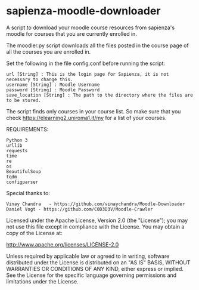 # sapienza-moodle-downloader

A script to download your moodle course resources from sapienza's moodle for courses that you are currently enrolled in.

The moodler.py script downloads all the files posted in the course page of all the courses you are enrolled in.

Set the following in the file config.conf before running the script:

	url [String] : This is the login page for Sapienza, it is not necessary to change this.
	username [String] : Moodle Username
	password [String] : Moodle Password
	save_location [String] : The path to the directory where the files are to be stored.

The script finds only courses in your course list. So make sure that you check https://elearning2.uniroma1.it/my for a list of your courses.

REQUIREMENTS:

	Python 3
	urllib
	requests
	time
	re
	os
	BeautifulSoup
	tqdm
	configparser


Special thanks to:

	Vinay Chandra	- https://github.com/vinaychandra/Moodle-Downloader
	Daniel Vogt	- https://github.com/C0D3D3V/Moodle-Crawler

Licensed under the Apache License, Version 2.0 (the "License"); you may not use this file except in compliance with the License. You may obtain a copy of the License at:

http://www.apache.org/licenses/LICENSE-2.0

Unless required by applicable law or agreed to in writing, software distributed under the License is distributed on an "AS IS" BASIS, WITHOUT WARRANTIES OR CONDITIONS OF ANY KIND, either express or implied. See the License for the specific language governing permissions and limitations under the License.
